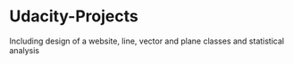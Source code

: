 # Udacity-Projects
Including design of a website, line, vector and plane classes and statistical analysis
